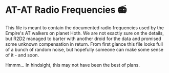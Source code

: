 # AT-AT Radio Frequencies 📻 

This file is meant to contain the documented radio frequencies used by the Empire's AT walkers on planet Hoth. We are not exactly sure on the details, but R2D2 managed to barter with another droid for the data and promised some unknown compensation in return. From first glance this file looks full of a bunch of random noise, but hopefully someone can make some sense of it - and soon. 

Hmmm...  In hindsight, this may not have been the best of plans. 


